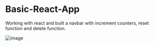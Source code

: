 # Basic-React-App

Working with react and built a navbar with increment counters, reset function and delete function.

![image](https://github.com/Jazib-Khan/Basic-React-App/assets/57762628/d2c03be3-ebef-4913-9e87-c0fc0e0cc9f4)

